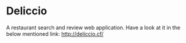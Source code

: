 # Deliccio
A restaurant search and review web application. 
Have a look at it in the below mentioned link:
http://deliccio.cf/